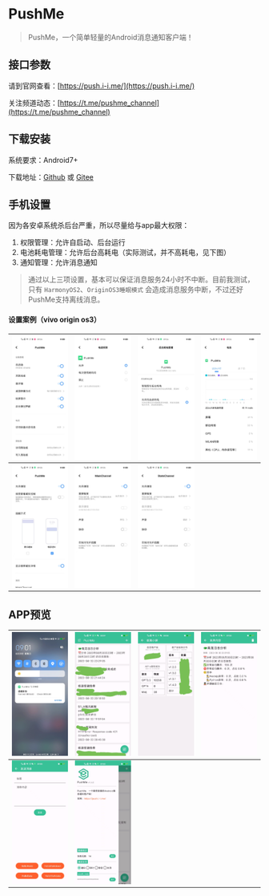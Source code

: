 # PushMe
> PushMe，一个简单轻量的Android消息通知客户端！

## 接口参数

请到官网查看：[https://push.i-i.me/](https://push.i-i.me/)

关注频道动态：[https://t.me/pushme_channel](https://t.me/pushme_channel)

## 下载安装

系统要求：Android7+

下载地址：[Github](https://github.com/yafoo/pushme/releases/latest) 或 [Gitee](https://gitee.com/yafu/pushme/releases/latest)

## 手机设置

因为各安卓系统杀后台严重，所以尽量给与app最大权限：

1. 权限管理：允许自启动、后台运行
2. 电池耗电管理：允许后台高耗电（实际测试，并不高耗电，见下图）
3. 通知管理：允许消息通知

> 通过以上三项设置，基本可以保证消息服务24小时不中断。目前我测试，只有 `HarmonyOS2`、`OriginOS3睡眠模式` 会造成消息服务中断，不过还好PushMe支持离线消息。

#### 设置案例（vivo origin os3）

|![image](https://github.com/yafoo/pushme/blob/master/setting/quanxian.jpg)|![image](https://github.com/yafoo/pushme/blob/master/setting/quanxian2.jpg)|![image](https://github.com/yafoo/pushme/blob/master/setting/dianchi.jpg)|![image](https://github.com/yafoo/pushme/blob/master/setting/dianchi24.jpg)|
-|-|-|-
|![image](https://github.com/yafoo/pushme/blob/master/setting/tongzhi.jpg)|![image](https://github.com/yafoo/pushme/blob/master/setting/tongzhi2.jpg)|![image](https://github.com/yafoo/pushme/blob/master/setting/tongzhi3.jpg)||

## APP预览

|![image](https://github.com/yafoo/pushme/blob/master/img/notification.jpg)|![image](https://github.com/yafoo/pushme/blob/master/img/home.jpg)|![image](https://github.com/yafoo/pushme/blob/master/img/screen.jpg)|![image](https://github.com/yafoo/pushme/blob/master/img/message.jpg)|
-|-|-|-
|![image](https://github.com/yafoo/pushme/blob/master/img/send.jpg)|![image](https://github.com/yafoo/pushme/blob/master/img/setting.jpg)|||